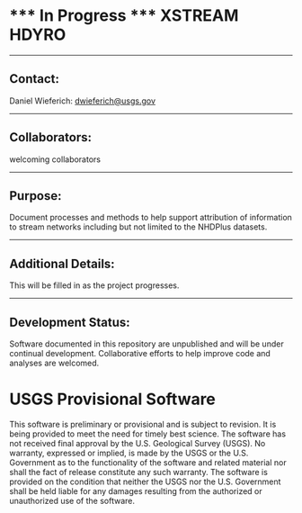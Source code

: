 *** In Progress *** XSTREAM HDYRO  
===============================================================================================================

-----------
Contact:
-----------
Daniel Wieferich: dwieferich@usgs.gov

-----------
Collaborators:
-----------
welcoming collaborators	  

-----------
Purpose:
-----------
Document processes and methods to help support attribution of information to stream networks including but not limited to the NHDPlus datasets.

-----------
Additional Details:
-----------
This will be filled in as the project progresses. 


-----------
Development Status:
-------------------
Software documented in this repository are unpublished and will be under continual development.  Collaborative efforts to help improve code and analyses are welcomed.



# USGS Provisional Software

This software is preliminary or provisional and is subject to revision. It is being provided to meet the need for timely best science. The software has not received final approval by the U.S. Geological Survey (USGS). No warranty, expressed or implied, is made by the USGS or the U.S. Government as to the functionality of the software and related material nor shall the fact of release constitute any such warranty. The software is provided on the condition that neither the USGS nor the U.S. Government shall be held liable for any damages resulting from the authorized or unauthorized use of the software.
